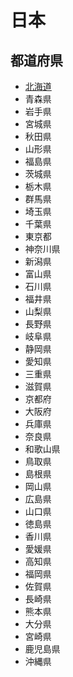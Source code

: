 # 日本

## 都道府県

- [北海道](hokkaido/README.md)
- 青森県
- 岩手県
- 宮城県
- 秋田県
- 山形県
- 福島県
- 茨城県
- 栃木県
- 群馬県
- 埼玉県
- 千葉県
- 東京都
- 神奈川県
- 新潟県
- 富山県
- 石川県
- 福井県
- 山梨県
- 長野県
- 岐阜県
- 静岡県
- 愛知県
- 三重県
- 滋賀県
- 京都府
- 大阪府
- 兵庫県
- 奈良県
- 和歌山県
- 鳥取県
- 島根県
- 岡山県
- 広島県
- 山口県
- 徳島県
- 香川県
- 愛媛県
- 高知県
- 福岡県
- 佐賀県
- 長崎県
- 熊本県
- 大分県
- 宮崎県
- 鹿児島県
- 沖縄県
